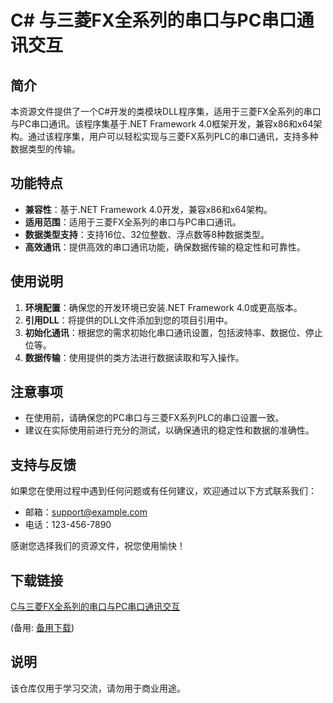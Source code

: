 # C# 与三菱FX全系列的串口与PC串口通讯交互

## 简介
本资源文件提供了一个C#开发的类模块DLL程序集，适用于三菱FX全系列的串口与PC串口通讯。该程序集基于.NET Framework 4.0框架开发，兼容x86和x64架构。通过该程序集，用户可以轻松实现与三菱FX系列PLC的串口通讯，支持多种数据类型的传输。

## 功能特点
- **兼容性**：基于.NET Framework 4.0开发，兼容x86和x64架构。
- **适用范围**：适用于三菱FX全系列的串口与PC串口通讯。
- **数据类型支持**：支持16位、32位整数、浮点数等8种数据类型。
- **高效通讯**：提供高效的串口通讯功能，确保数据传输的稳定性和可靠性。

## 使用说明
1. **环境配置**：确保您的开发环境已安装.NET Framework 4.0或更高版本。
2. **引用DLL**：将提供的DLL文件添加到您的项目引用中。
3. **初始化通讯**：根据您的需求初始化串口通讯设置，包括波特率、数据位、停止位等。
4. **数据传输**：使用提供的类方法进行数据读取和写入操作。

## 注意事项
- 在使用前，请确保您的PC串口与三菱FX系列PLC的串口设置一致。
- 建议在实际使用前进行充分的测试，以确保通讯的稳定性和数据的准确性。

## 支持与反馈
如果您在使用过程中遇到任何问题或有任何建议，欢迎通过以下方式联系我们：
- 邮箱：support@example.com
- 电话：123-456-7890

感谢您选择我们的资源文件，祝您使用愉快！

## 下载链接
[C与三菱FX全系列的串口与PC串口通讯交互](https://pan.quark.cn/s/9e73c8212898) 

(备用: [备用下载](https://pan.baidu.com/s/1Ce1RgNehTyvHIP62BxVh3A?pwd=1234))

## 说明

该仓库仅用于学习交流，请勿用于商业用途。
